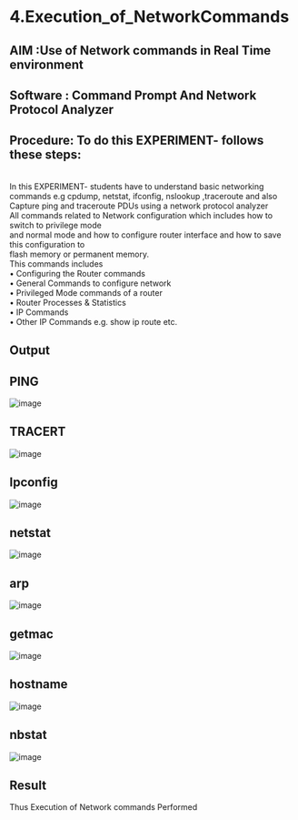 # 4.Execution_of_NetworkCommands
## AIM :Use of Network commands in Real Time environment
## Software : Command Prompt And Network Protocol Analyzer
## Procedure: To do this EXPERIMENT- follows these steps:
<BR>
In this EXPERIMENT- students have to understand basic networking commands e.g cpdump, netstat, ifconfig, nslookup ,traceroute and also Capture ping and traceroute PDUs using a network protocol analyzer 
<BR>
All commands related to Network configuration which includes how to switch to privilege mode
<BR>
and normal mode and how to configure router interface and how to save this configuration to
<BR>
flash memory or permanent memory.
<BR>
This commands includes
<BR>
• Configuring the Router commands
<BR>
• General Commands to configure network
<BR>
• Privileged Mode commands of a router 
<BR>
• Router Processes & Statistics
<BR>
• IP Commands
<BR>
• Other IP Commands e.g. show ip route etc.
<BR>

## Output
## PING
![image](https://github.com/user-attachments/assets/1e7f4cc7-889b-4a54-b1a6-94f73e3aedc4)
## TRACERT
![image](https://github.com/user-attachments/assets/9b33091f-e5d7-482e-a51c-ef50f03058f0)
## Ipconfig
![image](https://github.com/user-attachments/assets/214bc784-cb99-4cb9-8584-567c21b10a05)
## netstat
![image](https://github.com/user-attachments/assets/0c9ba663-ddfb-45d8-971b-07acf374e33f)
## arp
![image](https://github.com/user-attachments/assets/123d8494-9ea2-4525-89fc-f96ab2137ed5)
## getmac
![image](https://github.com/user-attachments/assets/be76a143-c6a4-4ccd-9eee-3561959ad351)
## hostname
![image](https://github.com/user-attachments/assets/34ee0341-4d39-4a32-9efb-a544de2595f4)
## nbstat
![image](https://github.com/user-attachments/assets/cf76dd35-e90d-400a-a4a0-6608f09d7e23)
## Result
Thus Execution of Network commands Performed 

